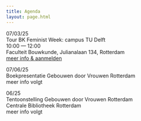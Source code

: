 ```yaml
---
title: Agenda
layout: page.html
---
```

07/03/25\
Tour BK Feminist Week: campus TU Delft\
10:00 — 12:00\
Faculteit Bouwkunde, Julianalaan 134, Rotterdam\
[meer info & aanmelden](https://forms.office.com/Pages/ResponsePage.aspx?id=TVJuCSlpMECM04q0LeCIe3jVApcM8KRCv7yQrLVDDyZUM0xFWUgwODZJMDhCQlQ3WVBOVFJFSDAxRi4u&fbclid=PAZXh0bgNhZW0CMTEAAaZ5lKH-ZFMBVFbr1iNSbTx8KdYKWLmtsWDX894Gbz9bKBtWqZXm0dsI1LU_aem_ov53MmtfVWzSiljew3j1_Q)

07/06/25\
Boekpresentatie Gebouwen door Vrouwen Rotterdam\
meer info volgt

06/25\
Tentoonstelling Gebouwen door Vrouwen Rotterdam\
Centrale Bibliotheek Rotterdam\
meer info volgt
